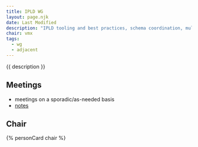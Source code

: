 ```yaml
---
title: IPLD WG
layout: page.njk
date: Last Modified
description: "IPLD tooling and best practices, schema coordination, multiformats registry governance and IETF hardening."
chair: vmx
tags:
  - wg
  - adjacent
---
```


{{ description }}

## Meetings

- meetings on a sporadic/as-needed basis 
- [notes](https://github.com/ipld/team-mgmt/tree/master/meeting-notes) 

## Chair

{% personCard chair %}
